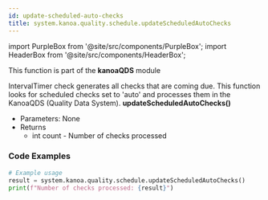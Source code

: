 ```yaml
---
id: update-scheduled-auto-checks
title: system.kanoa.quality.schedule.updateScheduledAutoChecks
---
```


import PurpleBox from '@site/src/components/PurpleBox';
import HeaderBox from '@site/src/components/HeaderBox';

<PurpleBox>This function is part of the <b>kanoaQDS</b> module</PurpleBox>

<HeaderBox header="Description">
  IntervalTimer check generates all checks that are coming due. This function looks for scheduled checks set to 'auto' and processes them in the KanoaQDS (Quality Data System).
</HeaderBox>

<HeaderBox header="Syntax">
  <b>updateScheduledAutoChecks()</b>
  <ul>
    <li>Parameters: None<br /></li>
    <li>Returns<br />
      <ul>
        <li>int count - Number of checks processed</li>
      </ul>
    </li>
  </ul>
</HeaderBox>

### Code Examples

```python
# Example usage
result = system.kanoa.quality.schedule.updateScheduledAutoChecks()
print(f"Number of checks processed: {result}")